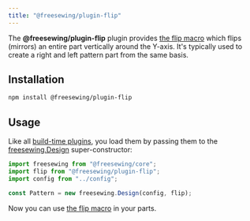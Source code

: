 ```yaml
---
title: "@freesewing/plugin-flip"
---
```


The **@freesewing/plugin-flip** plugin provides [the flip
macro](/reference/apis/macros/flip/) which flips (mirrors)
an entire part vertically around the Y-axis.
It's typically used to create a right and left pattern part from
the same basis.

## Installation

```bash
npm install @freesewing/plugin-flip
```

## Usage

Like all [build-time plugins](/guides/plugins/types-of-plugins#build-time-plugins), you
load them by passing them to the [freesewing.Design](/reference/api/design) super-constructor:

```js
import freesewing from "@freesewing/core";
import flip from "@freesewing/plugin-flip";
import config from "../config";

const Pattern = new freesewing.Design(config, flip);
```

Now you can use [the flip macro](/reference/api/macros/flip) in your parts.
